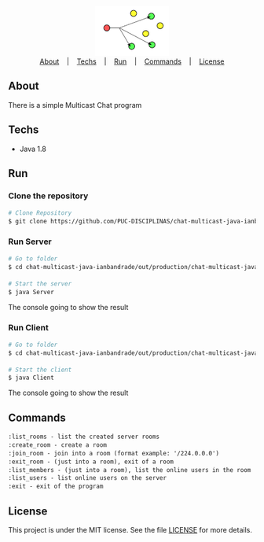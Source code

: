 <div align="center">
  <img width="150px" alt="Logo" src="./assets/multicast.png"/>
</div>

<div align="center">
  <a href="#about">About</a>
   &nbsp;&nbsp;&nbsp;|&nbsp;&nbsp;&nbsp;
  <a href="#techs">Techs</a>
  &nbsp;&nbsp;&nbsp;|&nbsp;&nbsp;&nbsp;
  <a href="#run">Run</a>
&nbsp;&nbsp;&nbsp;|&nbsp;&nbsp;&nbsp;
  <a href="#commands">Commands</a>
  &nbsp;&nbsp;&nbsp;|&nbsp;&nbsp;&nbsp;
  <a href="#license">License</a>
</div>

## About

There is a simple Multicast Chat program

## Techs

- Java 1.8

## Run

### Clone the repository

```bash
# Clone Repository
$ git clone https://github.com/PUC-DISCIPLINAS/chat-multicast-java-ianbandrade.git
```

### Run Server

```bash
# Go to folder
$ cd chat-multicast-java-ianbandrade/out/production/chat-multicast-java-ianbandrade

# Start the server
$ java Server
```

The console going to show the result

### Run Client

```bash
# Go to folder
$ cd chat-multicast-java-ianbandrade/out/production/chat-multicast-java-ianbandrade

# Start the client
$ java Client
```

The console going to show the result

## Commands

```Markdown
:list_rooms - list the created server rooms
:create_room - create a room
:join_room - join into a room (format example: '/224.0.0.0')
:exit_room - (just into a room), exit of a room
:list_members - (just into a room), list the online users in the room
:list_users - list online users on the server
:exit - exit of the program
```

## License

This project is under the MIT license. See the file [LICENSE](LICENSE) for more details.
